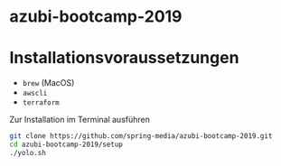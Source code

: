 # azubi-bootcamp-2019

# Installationsvoraussetzungen

* `brew` (MacOS)
* `awscli`
* `terraform`

Zur Installation im Terminal ausführen

```bash
git clone https://github.com/spring-media/azubi-bootcamp-2019.git
cd azubi-bootcamp-2019/setup
./yolo.sh
```